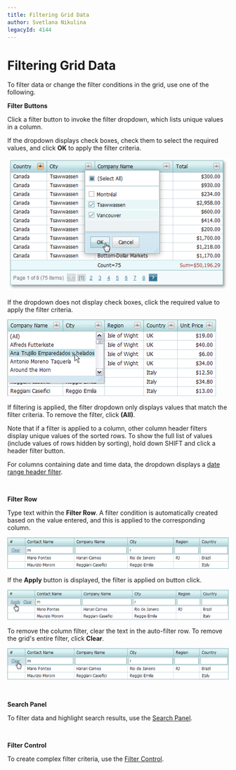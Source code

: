 ```yaml
---
title: Filtering Grid Data
author: Svetlana Nikulina
legacyId: 4144
---
```

# Filtering Grid Data
To filter data or change the filter conditions in the grid, use one of the following.

**Filter Buttons**

Click a filter button to invoke the filter dropdown, which lists unique values in a column.

If the dropdown displays check boxes, check them to select the required values, and click **OK** to apply the filter criteria.

![filter_header.png](../../../images/img17833.png)

If the dropdown does not display check boxes, click the required value to apply the filter criteria.

![ASpxGridView_HeaderFilter](../../../images/img7159.png)

If filtering is applied, the filter dropdown only displays values that match the filter criteria. To remove the filter, click **(All)**.

Note that if a filter is applied to a column, other column header filters display unique values of the sorted rows. To show the full list of values (include values of rows hidden by sorting), hold down SHIFT and click a header filter button.

For columns containing date and time data, the dropdown displays a [date range header filter](date-range-header-filter.md).

&nbsp;

**Filter Row**

Type text within the **Filter Row**. A filter condition is automatically created based on the value entered, and this is applied to the corresponding column.

![ASPxGridView_AutoFilterRow](../../../images/img7157.png)

If the **Apply** button is displayed, the filter is applied on button click.

![FilterRow](../../../images/img22709.png)

To remove the column filter, clear the text in the auto-filter row. To remove the grid's entire filter, click **Clear**.

![ASPxGridView_ClearAutoFilterRow](../../../images/img7158.png)

&nbsp;

**Search Panel**

To filter data and highlight search results, use the [Search Panel](search-panel.md).

&nbsp;

**Filter Control**

To create complex filter criteria, use the [Filter Control](creating-complex-filter-criteria-with-the-filter-control.md).